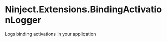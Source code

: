 Ninject.Extensions.BindingActivationLogger
==========================================

Logs binding activations in your application